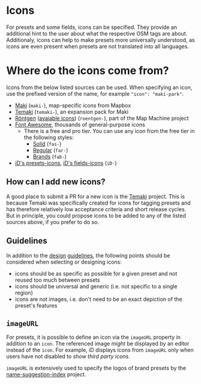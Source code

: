 # Icons

For presets and some fields, icons can be specified. They provide an additional hint to the user about what the respective OSM tags are about. Additionaly, icons can help to make presets more universally understood, as icons are even present when presets are not translated into all languages.

# Where do the icons come from?

Icons from the below listed sources can be used. When specifying an icon, use the prefixed version of the name, for example `"icon": "maki-park"`.

* [Maki](https://labs.mapbox.com/maki-icons/) (`maki-`), map-specific icons from Mapbox
* [Temaki](https://rapideditor.github.io/temaki/docs/) (`temaki-`), an expansion pack for Maki
* [Röntgen](https://github.com/enzet/map-machine#r%C3%B6ntgen-icon-set) ([avaiable icons](https://github.com/openstreetmap/iD/tree/develop/svg/roentgen)) (`roentgen-`), part of the Map Machine project
* [Font Awesome](https://fontawesome.com/icons?d=gallery&m=free), thousands of general-purpose icons
    * There is a free and pro tier. You can use any icon from the free tier in the following styles:
        * [Solid](https://fontawesome.com/search?o=r&m=free&s=solid) (`fas-`)
        * [Regular](https://fontawesome.com/search?o=r&m=free&s=regular) (`far-`)
        * [Brands](https://fontawesome.com/search?o=r&f=brands) (`fab-`)
* [iD's presets-icons](https://github.com/openstreetmap/iD/tree/develop/svg/iD-sprite/presets), [iD's fields-icons](https://github.com/openstreetmap/iD/tree/develop/svg/iD-sprite/fields) (`iD-`)

## How can I add new icons?

A good place to submit a PR for a new icon is the [Temaki](https://github.com/rapideditor/temaki#readme) project. This is because Temaki was specifically created for icons for tagging presets and has therefore relatively low acceptance criteria and short release cycles. But in principle, you could propose icons to be added to any of the listed sources above, if you prefer to do so.

## Guidelines

In addition to the [design](https://github.com/rapideditor/temaki#design-guidelines) [guidelines](https://labs.mapbox.com/maki-icons/guidelines/), the following points should be considered when selecting or designing icons:

* icons should be as specific as possible for a given preset and not reused too much between presets
* icons should be universal and generic (i.e. not specific to a single region)
* icons are not images, i.e. don't need to be an exact depiction of the preset's features

## `imageURL`

For presets, it is possible to define an icon via the `imageURL` property in addition to an `icon`. The referenced image _might_ be displayed by an editor instead of the `icon`. For example, iD displays icons from `imageURL` only when users have not disabled to _show third party icons_.

`imageURL` is extensively used to specify the logos of brand presets by the [name-suggestion-index](https://github.com/osmlab/name-suggestion-index) project.
